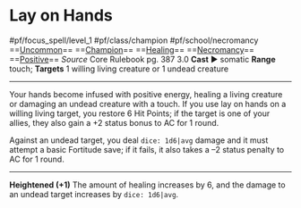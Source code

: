 # Lay on Hands
#pf/focus_spell/level_1 #pf/class/champion #pf/school/necromancy 
==[Uncommon](../../../Traits/Uncommon.md)== ==[Champion](../../../Traits/Champion.md)== ==[Healing](../../../Traits/Healing.md)== ==[Necromancy](../../../Traits/Necromancy.md)== ==[Positive](../../../Traits/Positive.md)==
*Source* Core Rulebook pg. 387 3.0
**Cast** ► somatic
**Range** touch; **Targets** 1 willing living creature or 1 undead creature

---
Your hands become infused with positive energy, healing a living creature or damaging an undead creature with a touch. If you use lay on hands on a willing living target, you restore 6 Hit Points; if the target is one of your allies, they also gain a +2 status bonus to AC for 1 round.

Against an undead target, you deal `dice: 1d6|avg` damage and it must attempt a basic Fortitude save; if it fails, it also takes a –2 status penalty to AC for 1 round.

<hr>

**Heightened (+1)** The amount of healing increases by 6, and the damage to an undead target increases by `dice: 1d6|avg`.
